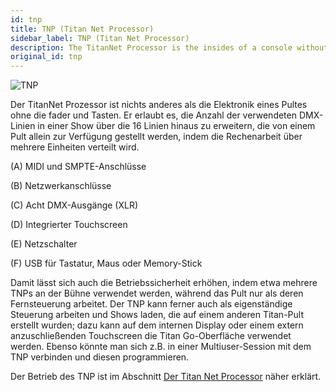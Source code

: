 ```yaml
---
id: tnp
title: TNP (Titan Net Processor)
sidebar_label: TNP (Titan Net Processor)
description: The TitanNet Processor is the insides of a console without the control surface.
original_id: tnp
---
```


![TNP](/docs/images/TNP.png)

Der TitanNet Prozessor ist nichts anderes als die Elektronik eines
Pultes ohne die fader und Tasten. Er erlaubt es, die Anzahl der
verwendeten DMX-Linien in einer Show über die 16 Linien hinaus zu
erweitern, die von einem Pult allein zur Verfügung gestellt werden,
indem die Rechenarbeit über mehrere Einheiten verteilt wird.

\(A\) MIDI und SMPTE-Anschlüsse

\(B\) Netzwerkanschlüsse

\(C\) Acht DMX-Ausgänge (XLR)

\(D\) Integrierter Touchscreen

\(E\) Netzschalter

\(F\) USB für Tastatur, Maus oder Memory-Stick

Damit lässt sich auch die Betriebssicherheit erhöhen, indem etwa mehrere
TNPs an der Bühne verwendet werden, während das Pult nur als deren
Fernsteuerung arbeitet. Der TNP kann ferner auch als eigenständige
Steuerung arbeiten und Shows laden, die auf einem anderen Titan-Pult
erstellt wurden; dazu kann auf dem internen Display oder einem extern
anzuschließenden Touchscreen die Titan Go-Oberfläche verwendet werden.
Ebenso könnte man sich z.B. in einer Multiuser-Session mit dem TNP
verbinden und diesen programmieren.

Der Betrieb des TNP ist im Abschnitt [Der Titan Net Processor](../titan-net.md) näher erklärt.